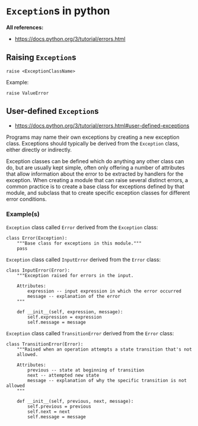 # `Exception`s in python

**All references:**
- https://docs.python.org/3/tutorial/errors.html

## Raising `Exception`s

~~~~
raise <ExceptionClassName>
~~~~

Example:

~~~~
raise ValueError
~~~~

## User-defined `Exception`s

- https://docs.python.org/3/tutorial/errors.html#user-defined-exceptions

Programs may name their own exceptions by creating a new exception class.
Exceptions should typically be derived from the `Exception` class, either
directly or indirectly.

Exception classes can be defined which do anything any other class can do, but
are usually kept simple, often only offering a number of attributes that allow
information about the error to be extracted by handlers for the exception. When
creating a module that can raise several distinct errors, a common practice is
to create a base class for exceptions defined by that module, and subclass that
to create specific exception classes for different error conditions.


### Example(s)

`Exception` class called `Error` derived from the `Exception` class:

~~~~
class Error(Exception):
    """Base class for exceptions in this module."""
    pass
~~~~

`Exception` class called `InputError` derived from the `Error` class:

~~~~
class InputError(Error):
    """Exception raised for errors in the input.

    Attributes:
        expression -- input expression in which the error occurred
        message -- explanation of the error
    """

    def __init__(self, expression, message):
        self.expression = expression
        self.message = message
~~~~

`Exception` class called `TransitionError` derived from the `Error` class:

~~~~
class TransitionError(Error):
    """Raised when an operation attempts a state transition that's not
    allowed.

    Attributes:
        previous -- state at beginning of transition
        next -- attempted new state
        message -- explanation of why the specific transition is not allowed
    """

    def __init__(self, previous, next, message):
        self.previous = previous
        self.next = next
        self.message = message
~~~~
